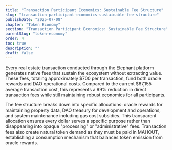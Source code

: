 ```yaml
---
title: "Transaction Participant Economics: Sustainable Fee Structure"
slug: "transaction-participant-economics-sustainable-fee-structure"
publishDate: "2025-07-08"
chapter: "Token Economy"
section: "Transaction Participant Economics: Sustainable Fee Structure"
parentSlug: "token-economy"
order: 4
toc: true
description: ""
draft: false
---
```


Every real estate transaction conducted through the Elephant platform generates native fees that sustain the ecosystem without extracting value. These fees, totaling approximately \$700 per transaction, fund both oracle rewards and DAO operational costs. Compared to the current \$67,155 average transaction cost, this represents a 99% reduction in direct transaction fees while still maintaining robust economics for all participants.

The fee structure breaks down into specific allocations: oracle rewards for maintaining property data, DAO treasury for development and operations, and system maintenance including gas cost subsidies. This transparent allocation ensures every dollar serves a specific purpose rather than disappearing into opaque "processing" or "administrative" fees. Transaction fees also create natural token demand as they must be paid in MAHOUT, establishing a consumption mechanism that balances token emission from oracle rewards.
